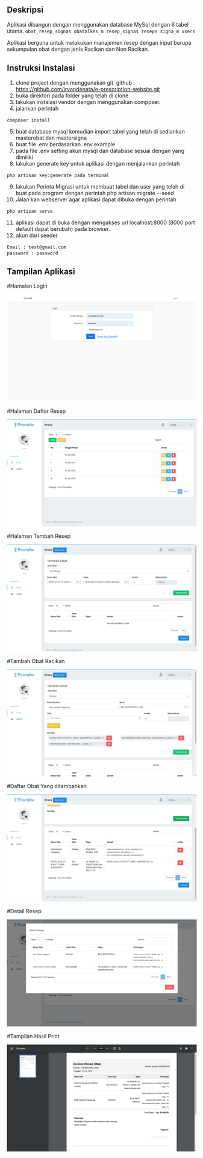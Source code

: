 ## Deskripsi
Aplikasi dibangun dengan menggunakan database MySql dengan 6 tabel utama.
    ```
	 obat_resep_signas
	 obatalkes_m
	 resep_signas
	 reseps
	 signa_m
	 users 
    ```

Aplikasi berguna untuk melakukan manajemen resep dengan input berupa sekumpulan obat dengan jenis Racikan dan Non Racikan.

## Instruksi Instalasi
1. clone project dengan menggunakan git.
github : https://github.com/irvandenata/e-prescription-website.git
2. buka direktori pada folder yang telah di clone
3. lakukan instalasi vendor dengan menggunakan composer.
4. jalankan perintah 
``` 
composer install
```
5. buat database mysql kemudian import tabel yang telah di sediankan masterobat dan mastersigna
6. buat file .env berdasarkan .env.example
7. pada file .env setting akun mysql dan database sesuai dengan yang dimiliki
8. lakukan generate key untuk aplikasi dengan menjalankan perintah 
```
php artisan key:generate pada terminal
```
9. lakukan Perinta Migrasi untuk membuat tabel dan user yang telah di buat pada program dengan perintah php artisan migrate --seed
10. Jalan kan webserver agar aplikasi dapat dibuka dengan perintah 

```
php artisan serve
```
11. aplikasi dapat di buka dengan mengakses url  localhost:8000 (8000 port default dapat berubah)  pada browser. 
12. akun dari seeder 

```
Email : test@gmail.com
password : password
```

## Tampilan Aplikasi
#Hamalan Login


![image description](GAMBAR%20DEMO/login.png?raw=true)



#Halaman Daftar Resep


![image description](GAMBAR%20DEMO/halam%20daftar%20resep.png?raw=true)



#Halaman Tambah Resep

![image description](GAMBAR%20DEMO/tambah%20resep.png?raw=true)





#Tambah Obat Racikan

![image description](GAMBAR%20DEMO/tambah%20obat%20racikan.png?raw=true)


#Daftar Obat Yang ditambahkan

![image description](GAMBAR%20DEMO/draf%20obat.png?raw=true)


#Detail Resep

![image description](GAMBAR%20DEMO/detail%20obat.png?raw=true)


#Tampilan Hasil Print

![image description](GAMBAR%20DEMO/print%20resep.png?raw=true)
